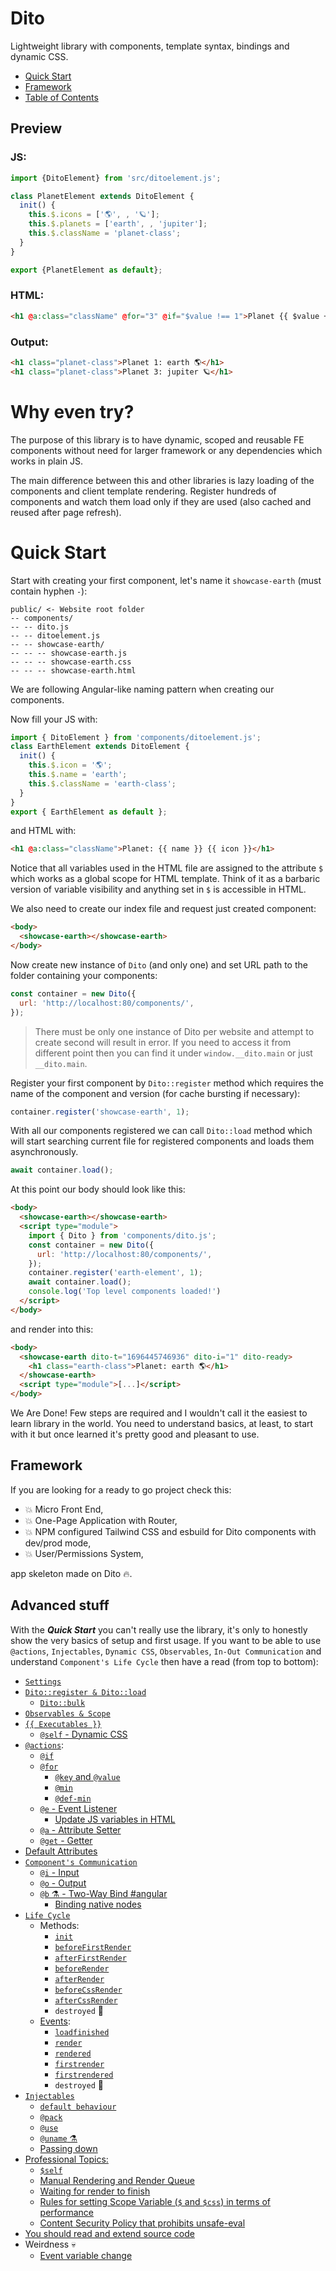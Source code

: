 # Dito
Lightweight library with components, template syntax, bindings and dynamic CSS.

- [Quick Start](#quick-start)
- [Framework](#framework)
- [Table of Contents](#advanced-stuff)

## Preview
### JS:

```js
import {DitoElement} from 'src/ditoelement.js';

class PlanetElement extends DitoElement {
  init() {
    this.$.icons = ['🌎', , '🪐'];
    this.$.planets = ['earth', , 'jupiter'];
    this.$.className = 'planet-class';
  }
}

export {PlanetElement as default};
```

### HTML:
```html
<h1 @a:class="className" @for="3" @if="$value !== 1">Planet {{ $value + 1 }}: {{ planets[$value] }} {{ icons[$value] }}</h1>
```

### Output:

```html
<h1 class="planet-class">Planet 1: earth 🌎</h1>
<h1 class="planet-class">Planet 3: jupiter 🪐</h1>
```

# Why even try?
The purpose of this library is to have dynamic, scoped and reusable FE components without need for larger framework or any dependencies which works in plain JS.

The main difference between this and other libraries is lazy loading of the components and client template rendering. Register hundreds of components and watch them load only if they are used (also cached and reused after page refresh).

# Quick Start
Start with creating your first component, let's name it `showcase-earth` (must contain hyphen `-`):
```
public/ <- Website root folder
-- components/
-- -- dito.js
-- -- ditoelement.js
-- -- showcase-earth/
-- -- -- showcase-earth.js
-- -- -- showcase-earth.css
-- -- -- showcase-earth.html
```
We are following Angular-like naming pattern when creating our components. 

Now fill your JS with:
```js
import { DitoElement } from 'components/ditoelement.js';
class EarthElement extends DitoElement {
  init() {
    this.$.icon = '🌎';
    this.$.name = 'earth';
    this.$.className = 'earth-class';
  }
}
export { EarthElement as default };
```
and HTML with:
```html
<h1 @a:class="className">Planet: {{ name }} {{ icon }}</h1>
```
Notice that all variables used in the HTML file are assigned to the attribute `$` which works as a global scope for HTML template. Think of it as a barbaric version of variable visibility and anything set in `$` is accessible in HTML.

We also need to create our index file and request just created component:
```html
<body>
  <showcase-earth></showcase-earth>
</body>
```

Now create new instance of `Dito` (and only one) and set URL path to the folder containing your components:
```js
const container = new Dito({
  url: 'http://localhost:80/components/',
});
```

> There must be only one instance of Dito per website and attempt to create second will result in error. If you need to access it from different point then you can find it under `window.__dito.main` or just `__dito.main`.

Register your first component by `Dito::register` method which requires the name of the component and version (for cache bursting if necessary):
```js
container.register('showcase-earth', 1);
```
With all our components registered we can call `Dito::load` method which will start searching current file for registered components and loads them asynchronously.
```js
await container.load();
```

At this point our body should look like this:
```html
<body>
  <showcase-earth></showcase-earth>
  <script type="module">
    import { Dito } from 'components/dito.js';
    const container = new Dito({
      url: 'http://localhost:80/components/',
    });
    container.register('earth-element', 1);
    await container.load();
    console.log('Top level components loaded!')
  </script>
</body>
```
and render into this:

```html
<body>
  <showcase-earth dito-t="1696445746936" dito-i="1" dito-ready>
    <h1 class="earth-class">Planet: earth 🌎</h1>
  </showcase-earth>
  <script type="module">[...]</script>
</body>
```
We Are Done! Few steps are required and I wouldn't call it the easiest to learn library in the world. You need to understand basics, at least, to start with it but once learned it's pretty good and pleasant to use.

## Framework
If you are looking for a ready to go project check this:
- 💥 Micro Front End,
- 💥 One-Page Application with Router,
- 💥 NPM configured Tailwind CSS and esbuild for Dito components with dev/prod mode,
- 💥 User/Permissions System,

app skeleton made on Dito 🔥.

## Advanced stuff
With the ___Quick Start___ you can't really use the library, it's only to honestly show the very basics of setup and 
first usage. If you want to be able to use `@actions`, `Injectables`, `Dynamic CSS`, `Observables`, 
`In-Out Communication` and understand `Component's Life Cycle` then have a read (from top to bottom):

- [`Settings`](documentation/SETTINGS.md)
- [`Dito::register & Dito::load`](documentation/REGISTER&LOAD.md)
  - [`Dito::bulk`](documentation/REGISTER&LOAD/BULKREGISTER.md)
- [`Observables & Scope`](documentation/OBSERVABLES.md)
- [`{{ Executables }}`](documentation/EXECUTABLES.md)
  - [`@self` - Dynamic CSS](documentation/EXECUTABLES/DYNAMICCSS.md)
- [`@actions`](documentation/ACTIONS.md):
  - [`@if`](documentation/ACTIONS.md#if)
  - [`@for`](documentation/ACTIONS.md#for)
    - [`@key` and `@value`](documentation/ACTIONS/FOR.md#value-and-key)
    - [`@min`](documentation/ACTIONS/FOR.md#min)
    - [`@def-min`](documentation/ACTIONS/FOR.md#def-min)
  - [`@e` - Event Listener](documentation/ACTIONS.md#e)
    - [Update JS variables in HTML](documentation/ACTIONS.md#update-js-variables-in-html)
  - [`@a` - Attribute Setter](documentation/ACTIONS.md#a)
  - [`@get` - Getter](documentation/ACTIONS.md#get)
- [Default Attributes](documentation/DEFAULTATTRIBUTES.md)
- [`Component's Communication`](documentation/COMPONENTSCOMMUNICATION.md)
  - [`@i` - Input](documentation/COMPONENTSCOMMUNICATION.md#i)
  - [`@o` - Output](documentation/COMPONENTSCOMMUNICATION.md#o)
  - [`@b` ⚗️ - Two-Way Bind #angular](documentation/COMPONENTSCOMMUNICATION.md#b-experimental)
    - [Binding native nodes](documentation/COMPONENTSCOMMUNICATION.md#binding-native-nodes)
- [`Life Cycle`](documentation/LIFECYCLE.md)
  - Methods:
    - [`init`](documentation/LIFECYCLE.md#init)
    - [`beforeFirstRender`](documentation/LIFECYCLE.md#beforefirstrender)
    - [`afterFirstRender`](documentation/LIFECYCLE.md#afterfirstrender)
    - [`beforeRender`](documentation/LIFECYCLE.md#beforerender)
    - [`afterRender`](documentation/LIFECYCLE.md#afterrender)
    - [`beforeCssRender`](documentation/LIFECYCLE.md#beforecssrender)
    - [`afterCssRender`](documentation/LIFECYCLE.md#aftercssrender)
    - `destroyed` 🚫
  - [Events](documentation/LIFECYCLE.md#events):
    - [`loadfinished`](documentation/LIFECYCLE.md#loadfinished)
    - [`render`](documentation/LIFECYCLE.md#render---beforerender)
    - [`rendered`](documentation/LIFECYCLE.md#rendered---afterrender)
    - [`firstrender`](documentation/LIFECYCLE.md#firstrender---beforefirstrender)
    - [`firstrendered`](documentation/LIFECYCLE.md#firstrendered---afterfirstrender)
    - `destroyed` 🚫
- [`Injectables`](documentation/INJECTABLES.md)
  - [`default behaviour`](documentation/INJECTABLES.md#default-behaviour)
  - [`@pack`](documentation/INJECTABLES.md#pack)
  - [`@use`](documentation/INJECTABLES.md#use)
  - [`@uname` ⚗️](documentation/INJECTABLES.md#uname-)
  - [Passing down](documentation/INJECTABLES.md#passing-injected-template-passing-components-etc)
- [Professional Topics:](documentation/PROFESSIONALTOPICS.md)
  - [`$self`](documentation/PROFESSIONALTOPICS.md#self)
  - [Manual Rendering and Render Queue](documentation/PROFESSIONALTOPICS.md#manual-render-and-render-queue)
  - [Waiting for render to finish](documentation/PROFESSIONALTOPICS.md#waiting-for-render-to-finish)
  - [Rules for setting Scope Variable (`$` and `$css`) in terms of performance](documentation/PROFESSIONALTOPICS.md#rules-for-setting-scope-variable--and-css-in-terms-of-performance)
  - [Content Security Policy that prohibits unsafe-eval](documentation/PROFESSIONALTOPICS.md#content-security-policy-that-prohibits-unsafe-eval)
- [You should read and extend source code](documentation/USESOURCECODE.md)
- Weirdness 💀
  - [Event variable change](documentation/WERIDNESS/EVENTVARIABLESCHANGE.md)
